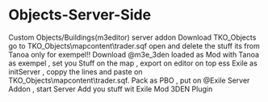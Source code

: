 # Objects-Server-Side
Custom Objects/Buildings(m3editor) server addon
Download TKO_Objects go to TKO_Objects\mapcontent\trader.sqf open and delete the stuff its from Tanoa only for exempel!!
Download @m3e_3den loaded as Mod with Tanoa as exempel , set you Stuff on the map , export on editor on top ess Exile as initServer , coppy the lines and paste on TKO_Objects\mapcontent\trader.sqf.
Pack as PBO , put on @Exile Server Addon , start Server
Add you stuff wit Exile Mod 3DEN Plugin
